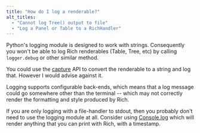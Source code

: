 ```yaml
---
title: "How do I log a renderable?"
alt_titles:
  - "Cannot log Tree() output to file"
  - "Log a Panel or Table to a RichHandler"
---
```


Python's logging module is designed to work with strings. Consequently you won't be able to log Rich renderables (Table, Tree, etc) by calling `logger.debug` or other similar method.

You could use the [capture](https://rich.readthedocs.io/en/latest/console.html#capturing-output) API to convert the renderable to a string and log that. However I would advise against it.

Logging supports configurable back-ends, which means that a log message could go somewhere other than the terminal -- which may not correctly render the formatting and style produced by Rich.

If you are only logging with a file-handler to stdout, then you probably don't need to use the logging module at all. Consider using [Console.log](https://rich.readthedocs.io/en/latest/reference/console.html#rich.console.Console.log) which will render anything that you can print with Rich, with a timestamp.
